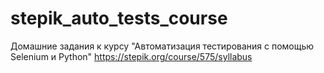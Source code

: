 # stepik_auto_tests_course
Домашние задания к курсу "Автоматизация тестирования с помощью Selenium и Python" https://stepik.org/course/575/syllabus 
